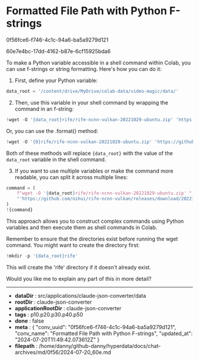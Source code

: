 # Formatted File Path with Python F-strings

0f56fce6-f746-4c1c-94a6-ba5a9279d121

60e7e4bc-17dd-4162-b87e-6cf15925bda6

 To make a Python variable accessible in a shell command within Colab, you can use f-strings or string formatting. Here's how you can do it:

1. First, define your Python variable:

```python
data_root = '/content/drive/MyDrive/colab-data/video-magic/data/'
```

2. Then, use this variable in your shell command by wrapping the command in an f-string:

```python
!wget -O '{data_root}rife/rife-ncnn-vulkan-20221029-ubuntu.zip' 'https://github.com/nihui/rife-ncnn-vulkan/releases/download/20221029/rife-ncnn-vulkan-20221029-ubuntu.zip'
```

Or, you can use the .format() method:

```python
!wget -O '{0}rife/rife-ncnn-vulkan-20221029-ubuntu.zip' 'https://github.com/nihui/rife-ncnn-vulkan/releases/download/20221029/rife-ncnn-vulkan-20221029-ubuntu.zip'.format(data_root)
```

Both of these methods will replace `{data_root}` with the value of the `data_root` variable in the shell command.

3. If you want to use multiple variables or make the command more readable, you can split it across multiple lines:

```python
command = (
    f"wget -O '{data_root}rife/rife-ncnn-vulkan-20221029-ubuntu.zip' "
    "'https://github.com/nihui/rife-ncnn-vulkan/releases/download/20221029/rife-ncnn-vulkan-20221029-ubuntu.zip'"
)
!{command}
```

This approach allows you to construct complex commands using Python variables and then execute them as shell commands in Colab.

Remember to ensure that the directories exist before running the wget command. You might want to create the directory first:

```python
!mkdir -p '{data_root}rife'
```

This will create the 'rife' directory if it doesn't already exist.

Would you like me to explain any part of this in more detail?

---

* **dataDir** : src/applications/claude-json-converter/data
* **rootDir** : claude-json-converter
* **applicationRootDir** : claude-json-converter
* **tags** : p10.p20.p30.p40.p50
* **done** : false
* **meta** : {
  "conv_uuid": "0f56fce6-f746-4c1c-94a6-ba5a9279d121",
  "conv_name": "Formatted File Path with Python F-strings",
  "updated_at": "2024-07-20T11:49:42.073612Z"
}
* **filepath** : /home/danny/github-danny/hyperdata/docs/chat-archives/md/0f56/2024-07-20_60e.md